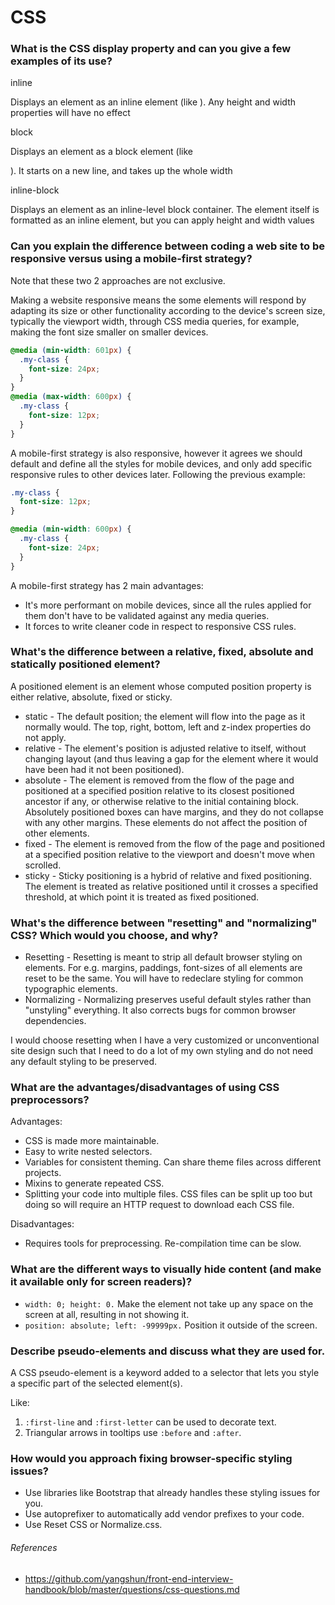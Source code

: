 # CSS

### What is the CSS display property and can you give a few examples of its use?

inline

Displays an element as an inline element (like <span>). Any height and width properties will have no effect

block

Displays an element as a block element (like <p>). It starts on a new line, and takes up the whole width

inline-block

Displays an element as an inline-level block container. The element itself is formatted as an inline element, but you can apply height and width values

### Can you explain the difference between coding a web site to be responsive versus using a mobile-first strategy?

Note that these two 2 approaches are not exclusive.

Making a website responsive means the some elements will respond by adapting its size or other functionality according to the device's screen size, typically the viewport width, through CSS media queries, for example, making the font size smaller on smaller devices.

```css
@media (min-width: 601px) {
  .my-class {
    font-size: 24px;
  }
}
@media (max-width: 600px) {
  .my-class {
    font-size: 12px;
  }
}
```

A mobile-first strategy is also responsive, however it agrees we should default and define all the styles for mobile devices, and only add specific responsive rules to other devices later. Following the previous example:

```css
.my-class {
  font-size: 12px;
}

@media (min-width: 600px) {
  .my-class {
    font-size: 24px;
  }
}
```

A mobile-first strategy has 2 main advantages:

- It's more performant on mobile devices, since all the rules applied for them don't have to be validated against any media queries.
- It forces to write cleaner code in respect to responsive CSS rules.

### What's the difference between a relative, fixed, absolute and statically positioned element?

A positioned element is an element whose computed position property is either relative, absolute, fixed or sticky.

- static - The default position; the element will flow into the page as it normally would. The top, right, bottom, left and z-index properties do not apply.
- relative - The element's position is adjusted relative to itself, without changing layout (and thus leaving a gap for the element where it would have been had it not been positioned).
- absolute - The element is removed from the flow of the page and positioned at a specified position relative to its closest positioned ancestor if any, or otherwise relative to the initial containing block. Absolutely positioned boxes can have margins, and they do not collapse with any other margins. These elements do not affect the position of other elements.
- fixed - The element is removed from the flow of the page and positioned at a specified position relative to the viewport and doesn't move when scrolled.
- sticky - Sticky positioning is a hybrid of relative and fixed positioning. The element is treated as relative positioned until it crosses a specified threshold, at which point it is treated as fixed positioned.

### What's the difference between "resetting" and "normalizing" CSS? Which would you choose, and why?

- Resetting - Resetting is meant to strip all default browser styling on elements. For e.g. margins, paddings, font-sizes of all elements are reset to be the same. You will have to redeclare styling for common typographic elements.
- Normalizing - Normalizing preserves useful default styles rather than "unstyling" everything. It also corrects bugs for common browser dependencies.

I would choose resetting when I have a very customized or unconventional site design such that I need to do a lot of my own styling and do not need any default styling to be preserved.

### What are the advantages/disadvantages of using CSS preprocessors?

Advantages:

- CSS is made more maintainable.
- Easy to write nested selectors.
- Variables for consistent theming. Can share theme files across different projects.
- Mixins to generate repeated CSS.
- Splitting your code into multiple files. CSS files can be split up too but doing so will require an HTTP request to download each CSS file.

Disadvantages:

- Requires tools for preprocessing. Re-compilation time can be slow.

### What are the different ways to visually hide content (and make it available only for screen readers)?

- `width: 0; height: 0.` Make the element not take up any space on the screen at all, resulting in not showing it.
- `position: absolute; left: -99999px.` Position it outside of the screen.

### Describe pseudo-elements and discuss what they are used for.

A CSS pseudo-element is a keyword added to a selector that lets you style a specific part of the selected element(s).

Like:

1. `:first-line` and `:first-letter` can be used to decorate text.
2. Triangular arrows in tooltips use `:before` and `:after`.

### How would you approach fixing browser-specific styling issues?

- Use libraries like Bootstrap that already handles these styling issues for you.
- Use autoprefixer to automatically add vendor prefixes to your code.
- Use Reset CSS or Normalize.css.

###### References

- https://github.com/yangshun/front-end-interview-handbook/blob/master/questions/css-questions.md
